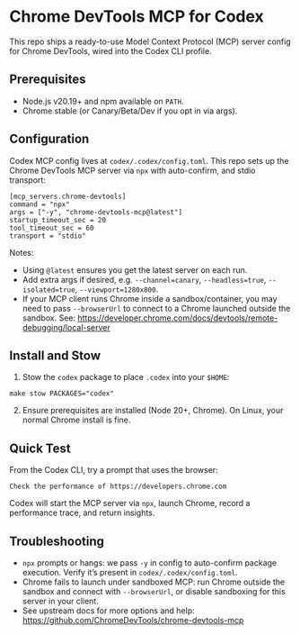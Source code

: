 # Chrome DevTools MCP for Codex

This repo ships a ready-to-use Model Context Protocol (MCP) server config for Chrome DevTools, wired into the Codex CLI profile.

## Prerequisites

- Node.js v20.19+ and npm available on `PATH`.
- Chrome stable (or Canary/Beta/Dev if you opt in via args).

## Configuration

Codex MCP config lives at `codex/.codex/config.toml`. This repo sets up the Chrome DevTools MCP server via `npx` with auto-confirm, and stdio transport:

```
[mcp_servers.chrome-devtools]
command = "npx"
args = ["-y", "chrome-devtools-mcp@latest"]
startup_timeout_sec = 20
tool_timeout_sec = 60
transport = "stdio"
```

Notes:

- Using `@latest` ensures you get the latest server on each run.
- Add extra args if desired, e.g. `--channel=canary`, `--headless=true`, `--isolated=true`, `--viewport=1280x800`.
- If your MCP client runs Chrome inside a sandbox/container, you may need to pass `--browserUrl` to connect to a Chrome launched outside the sandbox. See: https://developer.chrome.com/docs/devtools/remote-debugging/local-server

## Install and Stow

1) Stow the `codex` package to place `.codex` into your `$HOME`:

```
make stow PACKAGES="codex"
```

2) Ensure prerequisites are installed (Node 20+, Chrome). On Linux, your normal Chrome install is fine.

## Quick Test

From the Codex CLI, try a prompt that uses the browser:

```
Check the performance of https://developers.chrome.com
```

Codex will start the MCP server via `npx`, launch Chrome, record a performance trace, and return insights.

## Troubleshooting

- `npx` prompts or hangs: we pass `-y` in config to auto-confirm package execution. Verify it’s present in `codex/.codex/config.toml`.
- Chrome fails to launch under sandboxed MCP: run Chrome outside the sandbox and connect with `--browserUrl`, or disable sandboxing for this server in your client.
- See upstream docs for more options and help: https://github.com/ChromeDevTools/chrome-devtools-mcp

